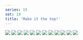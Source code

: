 ```yaml
---
series: 15
set: 19
title: 'Make it the top!'
---
```


![](../../../../assets/ribald-youth/part-19/pg216.jpg)
![](../../../../assets/ribald-youth/part-19/pg217.jpg)
![](../../../../assets/ribald-youth/part-19/pg218.jpg)
![](../../../../assets/ribald-youth/part-19/pg219.jpg)
![](../../../../assets/ribald-youth/part-19/pg220.jpg)
![](../../../../assets/ribald-youth/part-19/pg221.jpg)
![](../../../../assets/ribald-youth/part-19/pg222.jpg)
![](../../../../assets/ribald-youth/part-19/pg223.jpg)
![](../../../../assets/ribald-youth/part-19/pg224.jpg)
![](../../../../assets/ribald-youth/part-19/pg225.jpg)
![](../../../../assets/ribald-youth/part-19/pg226.jpg)
![](../../../../assets/ribald-youth/part-19/pg227.jpg)